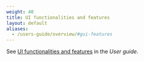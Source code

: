 ```yaml
---
weight: 40
title: UI functionalities and features
layout: default
aliases:
  - /users-guide/overview/#gui-features
---
```


See [UI functionalities and features](/users-guide/getting-started/#gui-features) in the *User guide*.
